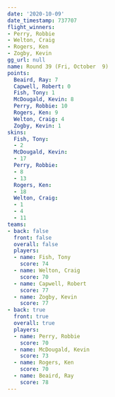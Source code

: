 ```yaml
---
date: '2020-10-09'
date_timestamp: 737707
flight_winners:
- Perry, Robbie
- Welton, Craig
- Rogers, Ken
- Zogby, Kevin
gg_url: null
name: Round 39 (Fri, October  9)
points:
  Beaird, Ray: 7
  Capwell, Robert: 0
  Fish, Tony: 1
  McDougald, Kevin: 8
  Perry, Robbie: 10
  Rogers, Ken: 9
  Welton, Craig: 4
  Zogby, Kevin: 1
skins:
  Fish, Tony:
  - 2
  McDougald, Kevin:
  - 17
  Perry, Robbie:
  - 8
  - 13
  Rogers, Ken:
  - 18
  Welton, Craig:
  - 1
  - 4
  - 11
teams:
- back: false
  front: false
  overall: false
  players:
  - name: Fish, Tony
    score: 74
  - name: Welton, Craig
    score: 70
  - name: Capwell, Robert
    score: 77
  - name: Zogby, Kevin
    score: 77
- back: true
  front: true
  overall: true
  players:
  - name: Perry, Robbie
    score: 70
  - name: McDougald, Kevin
    score: 73
  - name: Rogers, Ken
    score: 70
  - name: Beaird, Ray
    score: 78
---
```

